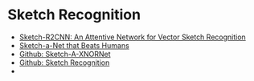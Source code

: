 # Sketch Recognition

- [Sketch-R2CNN: An Attentive Network for Vector Sketch Recognition](https://arxiv.org/pdf/1811.08170.pdf)
- [Sketch-a-Net that Beats Humans](https://arxiv.org/pdf/1501.07873.pdf)
- [Github: Sketch-A-XNORNet](https://github.com/ayush29feb/Sketch-A-XNORNet)
- [Github: Sketch Recognition](https://github.com/jtheiner/SketchRecognition)
- 




